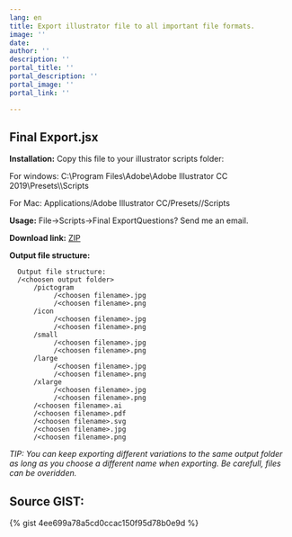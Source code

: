 ```yaml
---
lang: en
title: Export illustrator file to all important file formats.
image: ''
date: 
author: ''
description: ''
portal_title: ''
portal_description: ''
portal_image: ''
portal_link: ''

---
```

## Final Export.jsx

**Installation:** Copy this file to your illustrator scripts folder:

For windows: C:\\Program Files\\Adobe\\Adobe Illustrator CC 2019\\Presets\\<your locale>\\Scripts

For Mac: Applications/Adobe Illustrator CC/Presets/<your locale>/Scripts

**Usage:** File->Scripts->Final ExportQuestions? Send me an email.

**Download link:** [ZIP](https://gist.github.com/sempostma/4ee699a78a5cd0ccac150f95d78b0e9d/archive/3b6a5a282315706b5c08c5f626cddc174dfe1c47.zip)

**Output file structure:**

      Output file structure:
      /<choosen output folder>
          /pictogram
               /<choosen filename>.jpg
               /<choosen filename>.png
          /icon
               /<choosen filename>.jpg
               /<choosen filename>.png
          /small
               /<choosen filename>.jpg
               /<choosen filename>.png
          /large
               /<choosen filename>.jpg
               /<choosen filename>.png
          /xlarge
               /<choosen filename>.jpg
               /<choosen filename>.png
          /<choosen filename>.ai
          /<choosen filename>.pdf
          /<choosen filename>.svg
          /<choosen filename>.jpg
          /<choosen filename>.png

_TIP: You can keep exporting different variations to the same output folder as long as you choose a different name when exporting. Be carefull, files can be overidden._

## Source GIST:

{% gist 4ee699a78a5cd0ccac150f95d78b0e9d %}